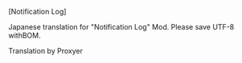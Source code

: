 [Notification Log]

Japanese translation for "Notification Log" Mod.
Please save UTF-8 withBOM.

Translation by Proxyer
